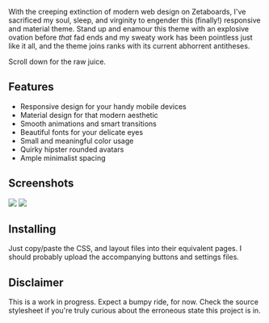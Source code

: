 
With the creeping extinction of modern web design on Zetaboards, I've
sacrificed my soul, sleep, and virginity to engender this (finally!) responsive
and material theme. Stand up and enamour this theme with an explosive ovation
before *that* fad ends and my sweaty work has been pointless just like it all,
and the theme joins ranks with its current abhorrent antitheses.

Scroll down for the raw juice.

## Features

* Responsive design for your handy mobile devices
* Material design for that modern aesthetic
* Smooth animations and smart transitions
* Beautiful fonts for your delicate eyes
* Small and meaningful color usage
* Quirky hipster rounded avatars
* Ample minimalist spacing

## Screenshots

<img src="http://i.imgur.com/R9aAoMe.png" />
<img src="http://i.imgur.com/yGkcloD.png" />

## Installing

Just copy/paste the CSS, and layout files into their equivalent pages. I should
probably upload the accompanying buttons and settings files.

## Disclaimer

This is a work in progress. Expect a bumpy ride, for now. Check the source
stylesheet if you're truly curious about the erroneous state this project is in.

